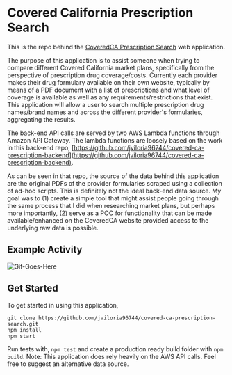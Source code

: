 # Covered California Prescription Search

This is the repo behind the [CoveredCA Prescription Search](http://coveredcaprescriptionsearch.com/) web application.

The purpose of this application is to assist someone when trying to compare different Covered California market plans, specifically from the perspective of prescription drug coverage/costs. Currently each provider makes their drug formulary available on their own website, typically by means of a PDF document with a list of prescriptions and what level of coverage is available as well as any requirements/restrictions that exist. This application will allow a user to search multiple prescription drug names/brand names and across the different provider's formularies, aggregating the results.

The back-end API calls are served by two AWS Lambda functions through Amazon API Gateway. The lambda functions are loosely based on the work in this back-end repo, [https://github.com/jviloria96744/covered-ca-prescription-backend](https://github.com/jviloria96744/covered-ca-prescription-backend).

As can be seen in that repo, the source of the data behind this application are the original PDFs of the provider formularies scraped using a collection of ad-hoc scripts. This is definitely not the ideal back-end data source. My goal was to (1) create a simple tool that might assist people going through the same process that I did when researching market plans, but perhaps more importantly, (2) serve as a POC for functionality that can be made available/enhanced on the CoveredCA website provided access to the underlying raw data is possible.

## Example Activity

![Gif-Goes-Here](https://s3-us-west-2.amazonaws.com/assets.jayviloria.com/coveredca-app-activity.gif)

## Get Started

To get started in using this application,

```
git clone https://github.com/jviloria96744/covered-ca-prescription-search.git
npm install
npm start
```

Run tests with, `npm test` and create a production ready build folder with `npm build`. Note: This application does rely heavily on the AWS API calls. Feel free to suggest an alternative data source.
